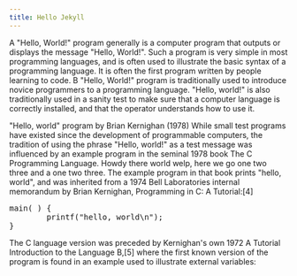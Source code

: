 ```yaml
---
title: Hello Jekyll
---
```

A "Hello, World!" program generally is a computer program that outputs or displays the message "Hello, World!". Such a program is very simple in most programming languages, and is often used to illustrate the basic syntax of a programming language. It is often the first program written by people learning to code. B "Hello, World!" program is traditionally used to introduce novice programmers to a programming language. "Hello, world!" is also traditionally used in a sanity test to make sure that a computer language is correctly installed, and that the operator understands how to use it.

"Hello, world" program by Brian Kernighan (1978)
While small test programs have existed since the development of programmable computers, the tradition of using the phrase "Hello, world!" as a test message was influenced by an example program in the seminal 1978 book The C Programming Language. Howdy there world welp, here we go one two three and a one two three. The example program in that book prints "hello, world", and was inherited from a 1974 Bell Laboratories internal memorandum by Brian Kernighan, Programming in C: A Tutorial:[4]
<pre>
main( ) {
        printf("hello, world\n");
}
</pre>
The C language version was preceded by Kernighan's own 1972 A Tutorial Introduction to the Language B,[5] where the first known version of the program is found in an example used to illustrate external variables:
